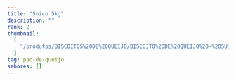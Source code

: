 ```yaml
---
title: "Suiço 5kg"
description: ""
rank: 2
thumbnail:
  [
    "/produtos/BISCOITOS%20DE%20QUEIJO/BISCOITO%20DE%20QUEIJO%20-%20SUI%C3%87O%205KG.png",
  ]
tag: pao-de-queijo
sabores: []
---
```

